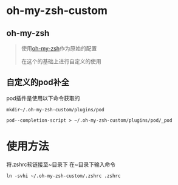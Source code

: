 oh-my-zsh-custom
================
oh-my-zsh
------------
[oh-my-zsh]:https://github.com/robbyrussell/oh-my-zsh "oh-my-zsh"
>使用[oh-my-zsh][oh-my-zsh]作为原始的配置
>
>在这个的基础上进行自定义的使用

自定义的pod补全
------------
pod插件是使用以下命令获取的
```
mkdir~/.oh-my-zsh-custom/plugins/pod

pod--completion-script > ~/.oh-my-zsh-custom/plugins/pod/_pod
```
使用方法
==============
将.zshrc软链接至~目录下
在~目录下输入命令
```
ln -svhi ~/.oh-my-zsh-custom/.zshrc .zshrc
```
